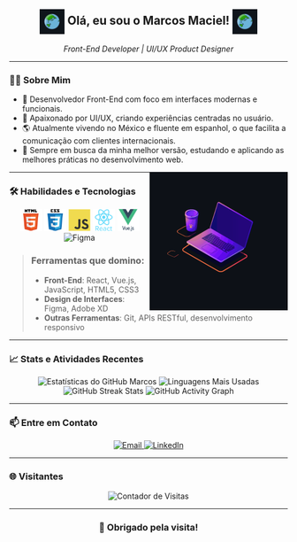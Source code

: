<h2 align="center">
  <img align="center" src="./imagem/world.gif" width="45" />
  Olá, eu sou o Marcos Maciel!
  <img align="center" src="./imagem/world.gif" width="45" />
</h2>

<p align="center">
  <em>Front-End Developer | UI/UX Product Designer</em>
</p>

---

### 👨‍💻 Sobre Mim

- 💼 Desenvolvedor Front-End com foco em interfaces modernas e funcionais.
- 🎨 Apaixonado por UI/UX, criando experiências centradas no usuário.
- 🌎 Atualmente vivendo no México e fluente em espanhol, o que facilita a comunicação com clientes internacionais.
- 🚀 Sempre em busca da minha melhor versão, estudando e aplicando as melhores práticas no desenvolvimento web.

<img align="right" src="./imagem/ani.gif" width="250" alt="Animação ilustrativa" />

---

### 🛠️ Habilidades e Tecnologias

<p align="center" class="tech-icons">
  <img src="https://raw.githubusercontent.com/devicons/devicon/master/icons/html5/html5-original-wordmark.svg" alt="HTML5" width="40" height="40" />
  <img src="https://raw.githubusercontent.com/devicons/devicon/master/icons/css3/css3-original-wordmark.svg" alt="CSS3" width="40" height="40" />
  <img src="https://raw.githubusercontent.com/devicons/devicon/master/icons/javascript/javascript-original.svg" alt="JavaScript" width="40" height="40" />
  <img src="https://raw.githubusercontent.com/devicons/devicon/master/icons/react/react-original-wordmark.svg" alt="React" width="40" height="40" />
  <img src="https://raw.githubusercontent.com/devicons/devicon/master/icons/vuejs/vuejs-original-wordmark.svg" alt="Vue.js" width="40" height="40" />
  <img src="https://www.vectorlogo.zone/logos/figma/figma-icon.svg" alt="Figma" width="40" height="40" />
</p>

> ### Ferramentas que domino:
> - **Front-End**: React, Vue.js, JavaScript, HTML5, CSS3
> - **Design de Interfaces**: Figma, Adobe XD
> - **Outras Ferramentas**: Git, APIs RESTful, desenvolvimento responsivo

---

### 📈 Stats e Atividades Recentes

<div align="center">
  <img height="180em" src="https://github-readme-stats.vercel.app/api?username=Marcos26-tech&show_icons=true&theme=radical&include_all_commits=true&count_private=true" alt="Estatísticas do GitHub Marcos" />
  <img height="180em" src="https://github-readme-stats.vercel.app/api/top-langs/?username=Marcos26-tech&layout=compact&langs_count=7&theme=radical" alt="Linguagens Mais Usadas" />
  <img src="https://github-readme-streak-stats.herokuapp.com/?user=Marcos26-tech&theme=radical" alt="GitHub Streak Stats" />
  <img src="https://github-readme-activity-graph.vercel.app/graph?username=Marcos26-tech&bg_color=0d1117&color=58a6ff&line=58a6ff&point=FFFFFF&area=true&hide_border=true" alt="GitHub Activity Graph" />
</div>

---

### 📫 Entre em Contato

<p align="center">
  <a href="mailto:markomaciell@gmail.com" target="blank">
    <img src="https://upload.wikimedia.org/wikipedia/commons/7/7e/Gmail_icon_%282020%29.svg" alt="Email" height="30" width="40" />
  </a>
  <a href="https://www.linkedin.com/in/markomaciell/" target="blank">
    <img src="https://raw.githubusercontent.com/rahuldkjain/github-profile-readme-generator/master/src/images/icons/Social/linked-in-alt.svg" alt="LinkedIn" height="30" width="40" />
  </a>
</p>

---

### 🌐 Visitantes

<p align="center">
  <img src="https://komarev.com/ghpvc/?username=Marcos26-tech&label=Profile%20views&color=0e75b6&style=flat" alt="Contador de Visitas" />
</p>

---

<h3 align="center">👋 Obrigado pela visita!</h3>
